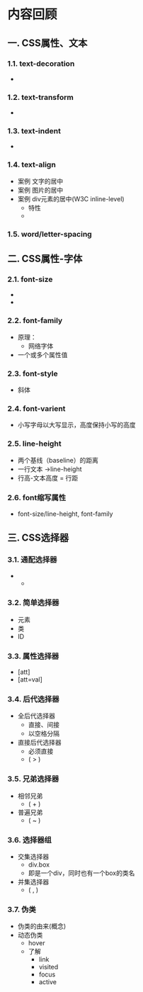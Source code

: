 # 内容回顾

## 一. CSS属性、文本

### 1.1. text-decoration

* 

### 1.2. text-transform

* 

### 1.3. text-indent

* 

### 1.4. text-align

* 案例 文字的居中
* 案例 图片的居中
* 案例 div元素的居中(W3C inline-level)
  * 特性
  * 

### 1.5. word/letter-spacing

## 二. CSS属性-字体

### 2.1. font-size

* 
*  

### 2.2. font-family

* 原理：
  * 网络字体
* 一个或多个属性值

### 2.3. font-style

* 斜体

### 2.4. font-varient

* 小写字母以大写显示，高度保持小写的高度

### 2.5. line-height

* 两个基线（baseline）的距离
* 一行文本 ->line-height
* 行高-文本高度 = 行距

### 2.6. font缩写属性

* font-size/line-height, font-family

## 三. CSS选择器

### 3.1. 通配选择器

* *

### 3.2. 简单选择器

* 元素
* 类
* ID

### 3.3. 属性选择器

* [att]
* [att=val]

### 3.4. 后代选择器

* 全后代选择器
  * 直接、间接
  * 以空格分隔
* 直接后代选择器
  * 必须直接
  * ( > )

### 3.5. 兄弟选择器

* 相邻兄弟
  * ( + )
* 普遍兄弟
  * ( ~ )

### 3.6. 选择器组

* 交集选择器
  * div.box
  * 即是一个div，同时也有一个box的类名
* 并集选择器
  * ( , )

### 3.7. 伪类

* 伪类的由来(概念)
* 动态伪类
  * hover
  * 了解
    * link
    * visited
    * focus
    * active